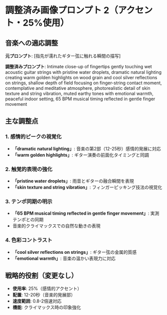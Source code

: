 # 調整済み画像プロンプト 2（アクセント・25%使用）

## 音楽への適応調整

**元プロンプト**: [指先が濡れたギター弦に触れる瞬間の描写]

**調整済みプロンプト**: Intimate close-up of fingertips gently touching wet acoustic guitar strings with pristine water droplets, dramatic natural lighting creating warm golden highlights on wood grain and cool silver reflections on strings, shallow depth of field focusing on finger-string contact moment, contemplative and meditative atmosphere, photorealistic detail of skin texture and string vibration, muted earthy tones with emotional warmth, peaceful indoor setting, 65 BPM musical timing reflected in gentle finger movement

## 主な調整点

### 1. 感情的ピークの視覚化
- **「dramatic natural lighting」**: 音楽の第2部（12-25秒）感情的発展に対応
- **「warm golden highlights」**: ギター演奏の前面化タイミングと同調

### 2. 触覚的表現の強化
- **「pristine water droplets」**: 雨音とギターの融合瞬間を表現
- **「skin texture and string vibration」**: フィンガーピッキング技法の視覚化

### 3. テンポ同期の明示
- **「65 BPM musical timing reflected in gentle finger movement」**: 実測テンポとの同期
- 音楽的クライマックスでの自然な動きの表現

### 4. 色彩コントラスト
- **「cool silver reflections on strings」**: ギター弦の金属的質感
- **「emotional warmth」**: 音楽の温かい表現力に対応

## 戦略的役割（変更なし）
- **使用率**: 25%（感情的アクセント）
- **配置**: 12-20秒（音楽的発展部）
- **速度範囲**: 0.8-2倍速対応
- **機能**: クライマックス時の印象強化